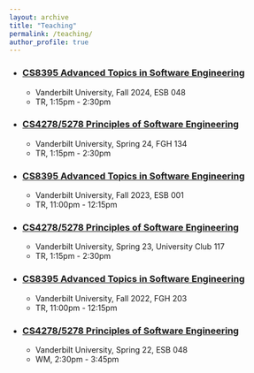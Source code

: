 ```yaml
---
layout: archive
title: "Teaching"
permalink: /teaching/
author_profile: true
---
```



- ### [CS8395 Advanced Topics in Software Engineering](https://huang.isis.vanderbilt.edu/cs8395)   
  - Vanderbilt University, Fall 2024, ESB 048
  - TR, 1:15pm - 2:30pm

- ### [CS4278/5278 Principles of Software Engineering](https://huang.isis.vanderbilt.edu/cs4278)

  - Vanderbilt University, Spring 24, FGH 134
  - TR, 1:15pm  - 2:30pm


- ### [CS8395 Advanced Topics in Software Engineering](https://huang.isis.vanderbilt.edu/cs8395-f23)   
  - Vanderbilt University, Fall 2023, ESB 001
  - TR, 11:00pm - 12:15pm

- ### [CS4278/5278 Principles of Software Engineering](https://huang.isis.vanderbilt.edu/cs4278-sp23)

  - Vanderbilt University, Spring 23, University Club 117
  - TR, 1:15pm  - 2:30pm

- ### [CS8395 Advanced Topics in Software Engineering](https://huang.isis.vanderbilt.edu/cs8395-f22)   
  - Vanderbilt University, Fall 2022, FGH 203
  - TR, 11:00pm - 12:15pm


- ### [CS4278/5278 Principles of Software Engineering](https://huang.isis.vanderbilt.edu/cs4278-sp22)

  - Vanderbilt University, Spring 22, ESB 048
  - WM, 2:30pm - 3:45pm








